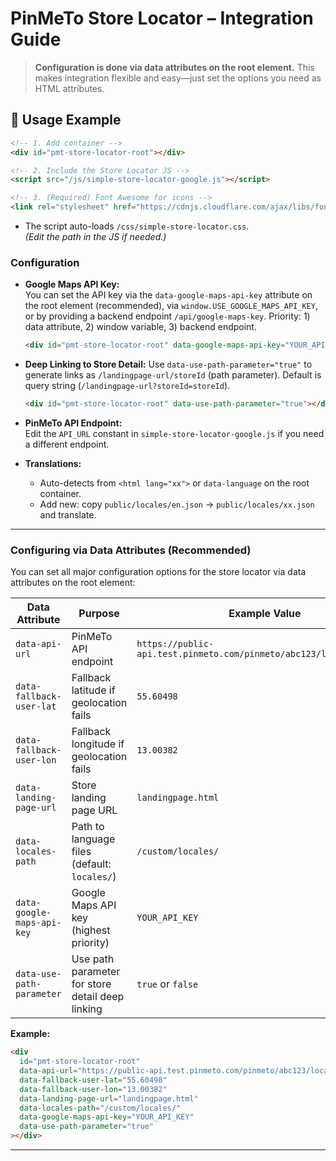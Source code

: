 # PinMeTo Store Locator – Integration Guide

> **Configuration is done via data attributes on the root element.**
> This makes integration flexible and easy—just set the options you need as HTML attributes.

## 📄 Usage Example

```html
<!-- 1. Add container -->
<div id="pmt-store-locator-root"></div>

<!-- 2. Include the Store Locator JS -->
<script src="/js/simple-store-locator-google.js"></script>

<!-- 3. (Required) Font Awesome for icons -->
<link rel="stylesheet" href="https://cdnjs.cloudflare.com/ajax/libs/font-awesome/6.4.0/css/all.min.css">
```

- The script auto-loads `/css/simple-store-locator.css`.  
  *(Edit the path in the JS if needed.)*

### Configuration

- **Google Maps API Key:**  
  You can set the API key via the `data-google-maps-api-key` attribute on the root element (recommended), via `window.USE_GOOGLE_MAPS_API_KEY`, or by providing a backend endpoint `/api/google-maps-key`.
  Priority: 1) data attribute, 2) window variable, 3) backend endpoint.
  ```html
  <div id="pmt-store-locator-root" data-google-maps-api-key="YOUR_API_KEY"></div>
  ```

- **Deep Linking to Store Detail:**
  Use `data-use-path-parameter="true"` to generate links as `/landingpage-url/storeId` (path parameter). Default is query string (`/landingpage-url?storeId=storeId`).
  ```html
  <div id="pmt-store-locator-root" data-use-path-parameter="true"></div>
  ```

- **PinMeTo API Endpoint:**  
  Edit the `API_URL` constant in `simple-store-locator-google.js` if you need a different endpoint.

- **Translations:**  
  - Auto-detects from `<html lang="xx">` or `data-language` on the root container.
  - Add new: copy `public/locales/en.json` → `public/locales/xx.json` and translate.

---

### Configuring via Data Attributes (Recommended)

You can set all major configuration options for the store locator via data attributes on the root element:

| Data Attribute                | Purpose                                 | Example Value                                  |
|-------------------------------|-----------------------------------------|------------------------------------------------|
| `data-api-url`                | PinMeTo API endpoint                    | `https://public-api.test.pinmeto.com/pinmeto/abc123/locations.json` |
| `data-fallback-user-lat`      | Fallback latitude if geolocation fails  | `55.60498`                                     |
| `data-fallback-user-lon`      | Fallback longitude if geolocation fails | `13.00382`                                     |
| `data-landing-page-url`       | Store landing page URL                  | `landingpage.html`                             |
| `data-locales-path`           | Path to language files (default: `locales/`) | `/custom/locales/`                        |
| `data-google-maps-api-key`    | Google Maps API key (highest priority)  | `YOUR_API_KEY`                                 |
| `data-use-path-parameter`     | Use path parameter for store detail deep linking | `true` or `false`                      |

**Example:**
```html
<div
  id="pmt-store-locator-root"
  data-api-url="https://public-api.test.pinmeto.com/pinmeto/abc123/locations.json"
  data-fallback-user-lat="55.60498"
  data-fallback-user-lon="13.00382"
  data-landing-page-url="landingpage.html"
  data-locales-path="/custom/locales/"
  data-google-maps-api-key="YOUR_API_KEY"
  data-use-path-parameter="true"
></div>
```

--- 